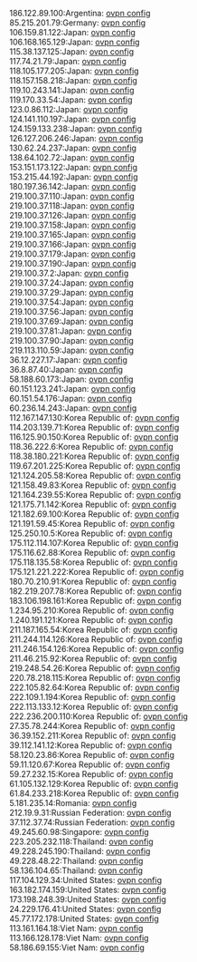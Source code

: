 186.122.89.100:Argentina: [ovpn config](vpn/186_122_89_100.ovpn)  
85.215.201.79:Germany: [ovpn config](vpn/85_215_201_79.ovpn)  
106.159.81.122:Japan: [ovpn config](vpn/106_159_81_122.ovpn)  
106.168.165.129:Japan: [ovpn config](vpn/106_168_165_129.ovpn)  
115.38.137.125:Japan: [ovpn config](vpn/115_38_137_125.ovpn)  
117.74.21.79:Japan: [ovpn config](vpn/117_74_21_79.ovpn)  
118.105.177.205:Japan: [ovpn config](vpn/118_105_177_205.ovpn)  
118.157.158.218:Japan: [ovpn config](vpn/118_157_158_218.ovpn)  
119.10.243.141:Japan: [ovpn config](vpn/119_10_243_141.ovpn)  
119.170.33.54:Japan: [ovpn config](vpn/119_170_33_54.ovpn)  
123.0.86.112:Japan: [ovpn config](vpn/123_0_86_112.ovpn)  
124.141.110.197:Japan: [ovpn config](vpn/124_141_110_197.ovpn)  
124.159.133.238:Japan: [ovpn config](vpn/124_159_133_238.ovpn)  
126.127.206.246:Japan: [ovpn config](vpn/126_127_206_246.ovpn)  
130.62.24.237:Japan: [ovpn config](vpn/130_62_24_237.ovpn)  
138.64.102.72:Japan: [ovpn config](vpn/138_64_102_72.ovpn)  
153.151.173.122:Japan: [ovpn config](vpn/153_151_173_122.ovpn)  
153.215.44.192:Japan: [ovpn config](vpn/153_215_44_192.ovpn)  
180.197.36.142:Japan: [ovpn config](vpn/180_197_36_142.ovpn)  
219.100.37.110:Japan: [ovpn config](vpn/219_100_37_110.ovpn)  
219.100.37.118:Japan: [ovpn config](vpn/219_100_37_118.ovpn)  
219.100.37.126:Japan: [ovpn config](vpn/219_100_37_126.ovpn)  
219.100.37.158:Japan: [ovpn config](vpn/219_100_37_158.ovpn)  
219.100.37.165:Japan: [ovpn config](vpn/219_100_37_165.ovpn)  
219.100.37.166:Japan: [ovpn config](vpn/219_100_37_166.ovpn)  
219.100.37.179:Japan: [ovpn config](vpn/219_100_37_179.ovpn)  
219.100.37.190:Japan: [ovpn config](vpn/219_100_37_190.ovpn)  
219.100.37.2:Japan: [ovpn config](vpn/219_100_37_2.ovpn)  
219.100.37.24:Japan: [ovpn config](vpn/219_100_37_24.ovpn)  
219.100.37.29:Japan: [ovpn config](vpn/219_100_37_29.ovpn)  
219.100.37.54:Japan: [ovpn config](vpn/219_100_37_54.ovpn)  
219.100.37.56:Japan: [ovpn config](vpn/219_100_37_56.ovpn)  
219.100.37.69:Japan: [ovpn config](vpn/219_100_37_69.ovpn)  
219.100.37.81:Japan: [ovpn config](vpn/219_100_37_81.ovpn)  
219.100.37.90:Japan: [ovpn config](vpn/219_100_37_90.ovpn)  
219.113.110.59:Japan: [ovpn config](vpn/219_113_110_59.ovpn)  
36.12.227.17:Japan: [ovpn config](vpn/36_12_227_17.ovpn)  
36.8.87.40:Japan: [ovpn config](vpn/36_8_87_40.ovpn)  
58.188.60.173:Japan: [ovpn config](vpn/58_188_60_173.ovpn)  
60.151.123.241:Japan: [ovpn config](vpn/60_151_123_241.ovpn)  
60.151.54.176:Japan: [ovpn config](vpn/60_151_54_176.ovpn)  
60.236.14.243:Japan: [ovpn config](vpn/60_236_14_243.ovpn)  
112.167.147.130:Korea Republic of: [ovpn config](vpn/112_167_147_130.ovpn)  
114.203.139.71:Korea Republic of: [ovpn config](vpn/114_203_139_71.ovpn)  
116.125.90.150:Korea Republic of: [ovpn config](vpn/116_125_90_150.ovpn)  
118.36.222.6:Korea Republic of: [ovpn config](vpn/118_36_222_6.ovpn)  
118.38.180.221:Korea Republic of: [ovpn config](vpn/118_38_180_221.ovpn)  
119.67.201.225:Korea Republic of: [ovpn config](vpn/119_67_201_225.ovpn)  
121.124.205.58:Korea Republic of: [ovpn config](vpn/121_124_205_58.ovpn)  
121.158.49.83:Korea Republic of: [ovpn config](vpn/121_158_49_83.ovpn)  
121.164.239.55:Korea Republic of: [ovpn config](vpn/121_164_239_55.ovpn)  
121.175.71.142:Korea Republic of: [ovpn config](vpn/121_175_71_142.ovpn)  
121.182.69.100:Korea Republic of: [ovpn config](vpn/121_182_69_100.ovpn)  
121.191.59.45:Korea Republic of: [ovpn config](vpn/121_191_59_45.ovpn)  
125.250.10.5:Korea Republic of: [ovpn config](vpn/125_250_10_5.ovpn)  
175.112.114.107:Korea Republic of: [ovpn config](vpn/175_112_114_107.ovpn)  
175.116.62.88:Korea Republic of: [ovpn config](vpn/175_116_62_88.ovpn)  
175.118.135.58:Korea Republic of: [ovpn config](vpn/175_118_135_58.ovpn)  
175.121.221.222:Korea Republic of: [ovpn config](vpn/175_121_221_222.ovpn)  
180.70.210.91:Korea Republic of: [ovpn config](vpn/180_70_210_91.ovpn)  
182.219.207.78:Korea Republic of: [ovpn config](vpn/182_219_207_78.ovpn)  
183.106.198.161:Korea Republic of: [ovpn config](vpn/183_106_198_161.ovpn)  
1.234.95.210:Korea Republic of: [ovpn config](vpn/1_234_95_210.ovpn)  
1.240.191.121:Korea Republic of: [ovpn config](vpn/1_240_191_121.ovpn)  
211.187.165.54:Korea Republic of: [ovpn config](vpn/211_187_165_54.ovpn)  
211.244.114.126:Korea Republic of: [ovpn config](vpn/211_244_114_126.ovpn)  
211.246.154.126:Korea Republic of: [ovpn config](vpn/211_246_154_126.ovpn)  
211.46.215.92:Korea Republic of: [ovpn config](vpn/211_46_215_92.ovpn)  
219.248.54.26:Korea Republic of: [ovpn config](vpn/219_248_54_26.ovpn)  
220.78.218.115:Korea Republic of: [ovpn config](vpn/220_78_218_115.ovpn)  
222.105.82.64:Korea Republic of: [ovpn config](vpn/222_105_82_64.ovpn)  
222.109.1.194:Korea Republic of: [ovpn config](vpn/222_109_1_194.ovpn)  
222.113.133.12:Korea Republic of: [ovpn config](vpn/222_113_133_12.ovpn)  
222.236.200.110:Korea Republic of: [ovpn config](vpn/222_236_200_110.ovpn)  
27.35.78.244:Korea Republic of: [ovpn config](vpn/27_35_78_244.ovpn)  
36.39.152.211:Korea Republic of: [ovpn config](vpn/36_39_152_211.ovpn)  
39.112.141.12:Korea Republic of: [ovpn config](vpn/39_112_141_12.ovpn)  
58.120.23.86:Korea Republic of: [ovpn config](vpn/58_120_23_86.ovpn)  
59.11.120.67:Korea Republic of: [ovpn config](vpn/59_11_120_67.ovpn)  
59.27.232.15:Korea Republic of: [ovpn config](vpn/59_27_232_15.ovpn)  
61.105.132.129:Korea Republic of: [ovpn config](vpn/61_105_132_129.ovpn)  
61.84.233.218:Korea Republic of: [ovpn config](vpn/61_84_233_218.ovpn)  
5.181.235.14:Romania: [ovpn config](vpn/5_181_235_14.ovpn)  
212.19.9.31:Russian Federation: [ovpn config](vpn/212_19_9_31.ovpn)  
37.112.37.74:Russian Federation: [ovpn config](vpn/37_112_37_74.ovpn)  
49.245.60.98:Singapore: [ovpn config](vpn/49_245_60_98.ovpn)  
223.205.232.118:Thailand: [ovpn config](vpn/223_205_232_118.ovpn)  
49.228.245.190:Thailand: [ovpn config](vpn/49_228_245_190.ovpn)  
49.228.48.22:Thailand: [ovpn config](vpn/49_228_48_22.ovpn)  
58.136.104.65:Thailand: [ovpn config](vpn/58_136_104_65.ovpn)  
117.104.129.34:United States: [ovpn config](vpn/117_104_129_34.ovpn)  
163.182.174.159:United States: [ovpn config](vpn/163_182_174_159.ovpn)  
173.198.248.39:United States: [ovpn config](vpn/173_198_248_39.ovpn)  
24.229.176.41:United States: [ovpn config](vpn/24_229_176_41.ovpn)  
45.77.172.178:United States: [ovpn config](vpn/45_77_172_178.ovpn)  
113.161.164.18:Viet Nam: [ovpn config](vpn/113_161_164_18.ovpn)  
113.166.128.178:Viet Nam: [ovpn config](vpn/113_166_128_178.ovpn)  
58.186.69.155:Viet Nam: [ovpn config](vpn/58_186_69_155.ovpn)  
